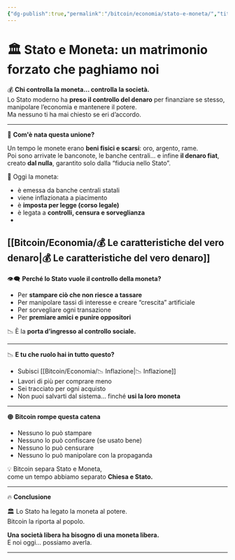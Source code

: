 ```yaml
---
{"dg-publish":true,"permalink":"/bitcoin/economia/stato-e-moneta/","title":"🏛️ Stato e Moneta: un matrimonio forzato che paghiamo noi","tags":["Bitcoin","Stato","Moneta","Inflazione","Potere","Economia"]}
---
```



# 🏛️ Stato e Moneta: un matrimonio forzato che paghiamo noi

💰 **Chi controlla la moneta… controlla la società.**  
Lo Stato moderno ha **preso il controllo del denaro** per finanziare se stesso, manipolare l’economia e mantenere il potere.  
Ma nessuno ti ha mai chiesto se eri d’accordo.

---

🏦 **Com'è nata questa unione?**

Un tempo le monete erano **beni fisici e scarsi**: oro, argento, rame.  
Poi sono arrivate le banconote, le banche centrali… e infine **il denaro fiat**, creato **dal nulla**, garantito solo dalla “fiducia nello Stato”.

🎯 Oggi la moneta:
- è emessa da banche centrali statali  
- viene inflazionata a piacimento 
- è **imposta per legge (corso legale)**  
- è legata a **controlli, censura e sorveglianza**
- 
[[Bitcoin/Economia/💰 Le caratteristiche del vero denaro\|💰 Le caratteristiche del vero denaro]]
---

👁️‍🗨️ **Perché lo Stato vuole il controllo della moneta?**

- Per **stampare ciò che non riesce a tassare**  
- Per manipolare tassi di interesse e creare “crescita” artificiale  
- Per sorvegliare ogni transazione  
- Per **premiare amici e punire oppositori**

📉 È la **porta d’ingresso al controllo sociale.**

---

📉 **E tu che ruolo hai in tutto questo?**

- Subisci [[Bitcoin/Economia/📉 Inflazione\|📉 Inflazione]]  
- Lavori di più per comprare meno  
- Sei tracciato per ogni acquisto  
- Non puoi salvarti dal sistema… finché **usi la loro moneta**

---

🟠 **Bitcoin rompe questa catena**

- Nessuno lo può stampare  
- Nessuno lo può confiscare (se usato bene)  
- Nessuno lo può censurare  
- Nessuno lo può manipolare con la propaganda

💡 Bitcoin separa Stato e Moneta,  
come un tempo abbiamo separato **Chiesa e Stato.**

---

🔥 **Conclusione**

🏛️ Lo Stato ha legato la moneta al potere.  
Bitcoin la riporta al popolo.

**Una società libera ha bisogno di una moneta libera.**  
E noi oggi… possiamo averla.

---
